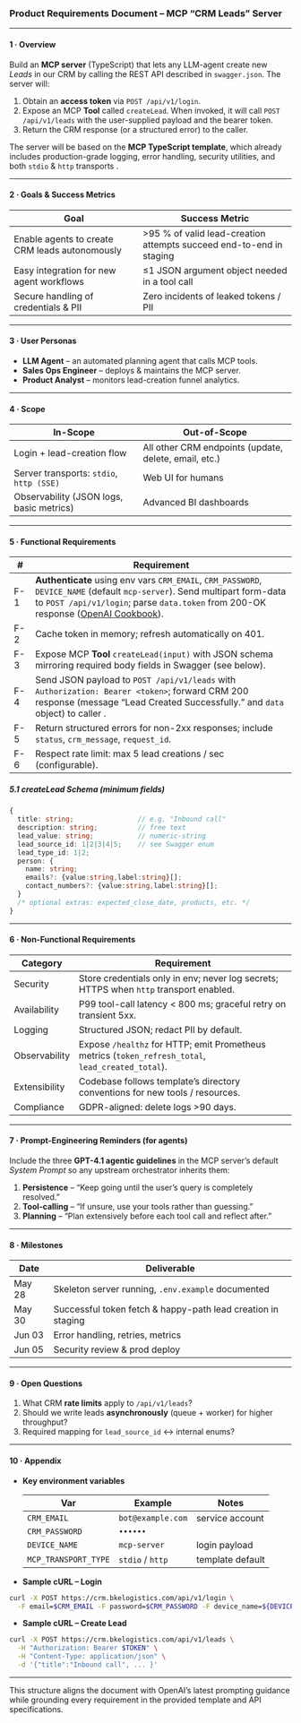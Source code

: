 ### Product Requirements Document – **MCP “CRM Leads” Server**

---

#### 1 · Overview

Build an **MCP server** (TypeScript) that lets any LLM-agent create new _Leads_ in our CRM by calling the REST API described in `swagger.json`. The server will:

1. Obtain an **access token** via `POST /api/v1/login`.
2. Expose an MCP **Tool** called `createLead`. When invoked, it will call `POST /api/v1/leads` with the user-supplied payload and the bearer token.
3. Return the CRM response (or a structured error) to the caller.

The server will be based on the **MCP TypeScript template**, which already includes production-grade logging, error handling, security utilities, and both `stdio` & `http` transports .

---

#### 2 · Goals & Success Metrics

| Goal                                           | Success Metric                                                      |
| ---------------------------------------------- | ------------------------------------------------------------------- |
| Enable agents to create CRM leads autonomously | >95 % of valid lead-creation attempts succeed end-to-end in staging |
| Easy integration for new agent workflows       | ≤1 JSON argument object needed in a tool call                       |
| Secure handling of credentials & PII           | Zero incidents of leaked tokens / PII                               |

---

#### 3 · User Personas

- **LLM Agent** – an automated planning agent that calls MCP tools.
- **Sales Ops Engineer** – deploys & maintains the MCP server.
- **Product Analyst** – monitors lead-creation funnel analytics.

---

#### 4 · Scope

| In-Scope                                 | Out-of-Scope                                          |
| ---------------------------------------- | ----------------------------------------------------- |
| Login + lead-creation flow               | All other CRM endpoints (update, delete, email, etc.) |
| Server transports: `stdio`, `http (SSE)` | Web UI for humans                                     |
| Observability (JSON logs, basic metrics) | Advanced BI dashboards                                |

---

#### 5 · Functional Requirements

| #   | Requirement                                                                                                                                                                                                          |
| --- | -------------------------------------------------------------------------------------------------------------------------------------------------------------------------------------------------------------------- |
| F-1 | **Authenticate** using env vars `CRM_EMAIL`, `CRM_PASSWORD`, `DEVICE_NAME` (default `mcp-server`). Send multipart form-data to `POST /api/v1/login`; parse `data.token` from 200-OK response ([OpenAI Cookbook][1]). |
| F-2 | Cache token in memory; refresh automatically on 401.                                                                                                                                                                 |
| F-3 | Expose MCP **Tool** `createLead(input)` with JSON schema mirroring required body fields in Swagger (see below).                                                                                                      |
| F-4 | Send JSON payload to `POST /api/v1/leads` with `Authorization: Bearer <token>`; forward CRM 200 response (message “Lead Created Successfully.” and `data` object) to caller .                                        |
| F-5 | Return structured errors for non-2xx responses; include `status`, `crm_message`, `request_id`.                                                                                                                       |
| F-6 | Respect rate limit: max 5 lead creations / sec (configurable).                                                                                                                                                       |

##### 5.1 createLead Schema (minimum fields)

```ts
{
  title: string;                // e.g. "Inbound call"
  description: string;          // free text
  lead_value: string;           // numeric-string
  lead_source_id: 1|2|3|4|5;    // see Swagger enum
  lead_type_id: 1|2;
  person: {
    name: string;
    emails?: {value:string,label:string}[];
    contact_numbers?: {value:string,label:string}[];
  }
  /* optional extras: expected_close_date, products, etc. */
}
```

---

#### 6 · Non-Functional Requirements

| Category      | Requirement                                                                                        |
| ------------- | -------------------------------------------------------------------------------------------------- |
| Security      | Store credentials only in env; never log secrets; HTTPS when `http` transport enabled.             |
| Availability  | P99 tool-call latency < 800 ms; graceful retry on transient 5xx.                                   |
| Logging       | Structured JSON; redact PII by default.                                                            |
| Observability | Expose `/healthz` for HTTP; emit Prometheus metrics (`token_refresh_total`, `lead_created_total`). |
| Extensibility | Codebase follows template’s directory conventions for new tools / resources.                       |
| Compliance    | GDPR-aligned: delete logs >90 days.                                                                |

---

#### 7 · Prompt-Engineering Reminders (for agents)

Include the three **GPT-4.1 agentic guidelines** in the MCP server’s default _System Prompt_ so any upstream orchestrator inherits them:

1. **Persistence** – “Keep going until the user’s query is completely resolved.”
2. **Tool-calling** – “If unsure, use your tools rather than guessing.”
3. **Planning** – “Plan extensively before each tool call and reflect after.”&#x20;

---

#### 8 · Milestones

| Date   | Deliverable                                                  |
| ------ | ------------------------------------------------------------ |
| May 28 | Skeleton server running, `.env.example` documented           |
| May 30 | Successful token fetch & happy-path lead creation in staging |
| Jun 03 | Error handling, retries, metrics                             |
| Jun 05 | Security review & prod deploy                                |

---

#### 9 · Open Questions

1. What CRM **rate limits** apply to `/api/v1/leads`?
2. Should we write leads **asynchronously** (queue + worker) for higher throughput?
3. Required mapping for `lead_source_id` ↔ internal enums?

---

#### 10 · Appendix

- **Key environment variables**

  | Var                  | Example           | Notes            |
  | -------------------- | ----------------- | ---------------- |
  | `CRM_EMAIL`          | `bot@example.com` | service account  |
  | `CRM_PASSWORD`       | `••••••`          |                  |
  | `DEVICE_NAME`        | `mcp-server`      | login payload    |
  | `MCP_TRANSPORT_TYPE` | `stdio` / `http`  | template default |

- **Sample cURL – Login**

```bash
curl -X POST https://crm.bkelogistics.com/api/v1/login \
  -F email=$CRM_EMAIL -F password=$CRM_PASSWORD -F device_name=${DEVICE_NAME:-mcp-server}
```

- **Sample cURL – Create Lead**

```bash
curl -X POST https://crm.bkelogistics.com/api/v1/leads \
  -H "Authorization: Bearer $TOKEN" \
  -H "Content-Type: application/json" \
  -d '{"title":"Inbound call", ... }'
```

---

This structure aligns the document with OpenAI’s latest prompting guidance while grounding every requirement in the provided template and API specifications.

[1]: https://cookbook.openai.com/examples/gpt4-1_prompting_guide "GPT-4.1 Prompting Guide | OpenAI Cookbook"
